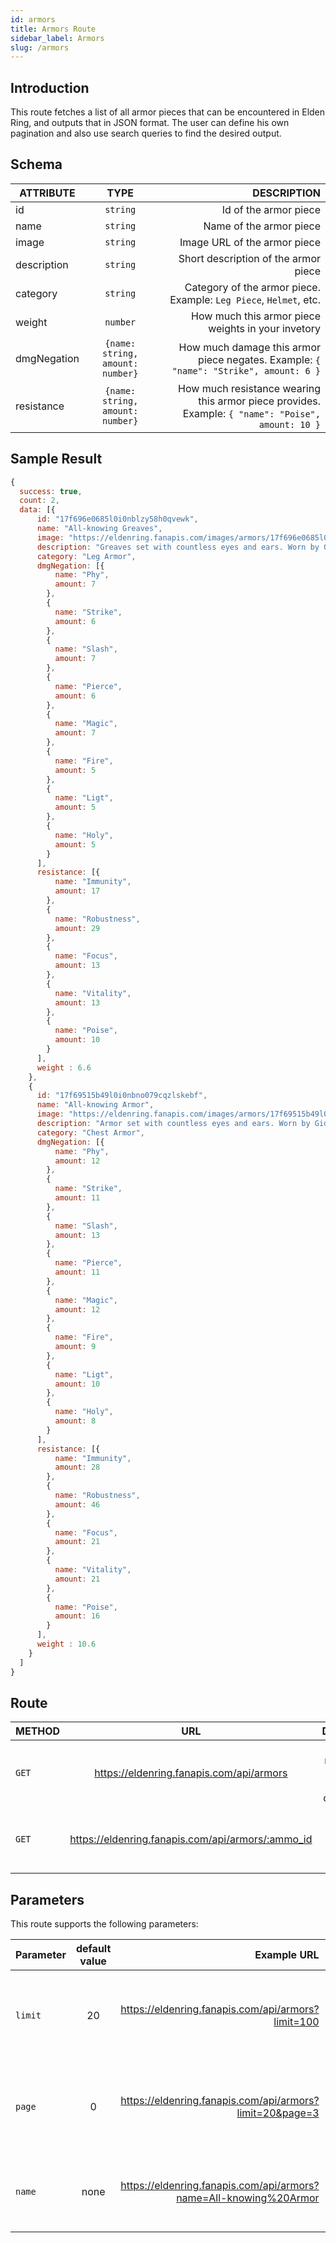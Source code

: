```yaml
---
id: armors
title: Armors Route
sidebar_label: Armors
slug: /armors
---
```


## Introduction

This route fetches a list of all armor pieces that can be encountered in Elden Ring, and outputs that in JSON format. The user can define his own pagination and also use search queries to find the desired output. 

## Schema

| ATTRIBUTE        |      TYPE      |   DESCRIPTION |
| ------------- | :-----------: | -----: |
| id         | `string` | Id of the armor piece |
| name         | `string` | Name of the armor piece |
| image         | `string` | Image URL of the armor piece |
| description         | `string` | Short description of the armor piece |
| category         | `string` | Category of the armor piece. Example: `Leg Piece`, `Helmet`, etc. |
| weight         | `number` | How much this armor piece weights in your invetory |
| dmgNegation         | `{name: string, amount: number}` | How much damage this armor piece negates. Example: `{ "name": "Strike", amount: 6 }`|
| resistance         | `{name: string, amount: number}` | How much resistance wearing this armor piece provides. Example: `{ "name": "Poise", amount: 10 }`|

## Sample Result

```javascript
{
  success: true,
  count: 2,
  data: [{
      id: "17f696e0685l0i0nblzy58h0qvewk",
      name: "All-knowing Greaves",
      image: "https://eldenring.fanapis.com/images/armors/17f696e0685l0i0nblzy58h0qvewk.png",
      description: "Greaves set with countless eyes and ears. Worn by Gideon Ofnir, the All-Knowing. Knowledge begins with the recognition of one's ignorance. The realization that the search for knowledge is unending. But when Gideon glimpsed into the will of Queen Marika, he shuddered in fear. At the end that should not be.",
      category: "Leg Armor",
      dmgNegation: [{
          name: "Phy",
          amount: 7
        },
        {
          name: "Strike",
          amount: 6
        },
        {
          name: "Slash",
          amount: 7
        },
        {
          name: "Pierce",
          amount: 6
        },
        {
          name: "Magic",
          amount: 7
        },
        {
          name: "Fire",
          amount: 5
        },
        {
          name: "Ligt",
          amount: 5
        },
        {
          name: "Holy",
          amount: 5
        }
      ],
      resistance: [{
          name: "Immunity",
          amount: 17
        },
        {
          name: "Robustness",
          amount: 29
        },
        {
          name: "Focus",
          amount: 13
        },
        {
          name: "Vitality",
          amount: 13
        },
        {
          name: "Poise",
          amount: 10
        }
      ],
      weight : 6.6
    },
    {
      id: "17f69515b49l0i0nbno079cqzlskebf",
      name: "All-knowing Armor",
      image: "https://eldenring.fanapis.com/images/armors/17f69515b49l0i0nbno079cqzlskebf.png",
      description: "Armor set with countless eyes and ears. Worn by Gideon Ofnir, the All-Knowing. Knowledge begins with the recognition of one's ignorance. The realization that the search for knowledge is unending. But when Gideon glimpsed into the will of Queen Marika, he shuddered in fear. At the end that should not be.",
      category: "Chest Armor",
      dmgNegation: [{
          name: "Phy",
          amount: 12
        },
        {
          name: "Strike",
          amount: 11
        },
        {
          name: "Slash",
          amount: 13
        },
        {
          name: "Pierce",
          amount: 11
        },
        {
          name: "Magic",
          amount: 12
        },
        {
          name: "Fire",
          amount: 9
        },
        {
          name: "Ligt",
          amount: 10
        },
        {
          name: "Holy",
          amount: 8
        }
      ],
      resistance: [{
          name: "Immunity",
          amount: 28
        },
        {
          name: "Robustness",
          amount: 46
        },
        {
          name: "Focus",
          amount: 21
        },
        {
          name: "Vitality",
          amount: 21
        },
        {
          name: "Poise",
          amount: 16
        }
      ],
      weight : 10.6
    }
  ]
}
```


## Route

| METHOD        |      URL      |   DESCRIPTION |
| ------------- | :-----------: | -----: |
| `GET`         | https://eldenring.fanapis.com/api/armors | This route retrieves a list of all the armor pieces of **Elden Ring**. |
| `GET`         | https://eldenring.fanapis.com/api/armors/:ammo_id | This route retrieves one **Elden Ring** armor piece using its ID. |

## Parameters

This route supports the following parameters:

| Parameter        |      default value      | Example URL |  DESCRIPTION |
| ------------- | :-----------: | -----: |  -----: |
| `limit`        | 20 | https://eldenring.fanapis.com/api/armors?limit=100 | This parameter is used to set the maximum amount of items in the response |
| `page`         | 0 | https://eldenring.fanapis.com/api/armors?limit=20&page=3 | This parameter is used no navigate between pages of results |
| `name`         | none | https://eldenring.fanapis.com/api/armors?name=All-knowing%20Armor  | This parameter is used to search for fields by their names |
